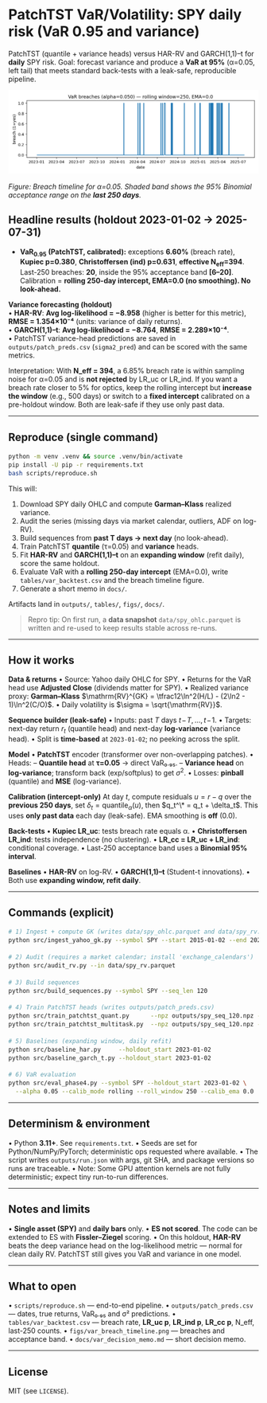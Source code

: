 # PatchTST VaR/Volatility: SPY daily risk (VaR 0.95 and variance)

PatchTST (quantile + variance heads) versus HAR-RV and GARCH(1,1)–t for **daily** SPY risk.
Goal: forecast variance and produce a **VaR at 95%** (α=0.05, left tail) that meets standard back-tests with a leak-safe, reproducible pipeline.

![VaR 0.95 breach timeline](figs/var_breach_timeline.png)

*Figure: Breach timeline for α=0.05. Shaded band shows the 95% Binomial acceptance range on the **last 250 days**.*

## Headline results (holdout 2023-01-02 → 2025-07-31)

<!-- VAR_HEAD_START -->
* **VaR<sub>0.95</sub> (PatchTST, calibrated):**
  exceptions **6.60%** (breach rate), **Kupiec p=0.380**, **Christoffersen (ind) p=0.631**, **effective N<sub>eff</sub>=394**.
  Last-250 breaches: **20**, inside the 95% acceptance band **[6–20]**.
  Calibration = **rolling 250-day intercept, EMA=0.0 (no smoothing). No look-ahead.**
<!-- VAR_HEAD_END -->

**Variance forecasting (holdout)**  
• **HAR-RV**: **Avg log-likelihood = −8.958** (higher is better for this metric), **RMSE = 1.354×10⁻⁴** (units: variance of daily returns).  
• **GARCH(1,1)–t**: **Avg log-likelihood = −8.764**, **RMSE = 2.289×10⁻⁴**.  
• PatchTST variance-head predictions are saved in `outputs/patch_preds.csv` (`sigma2_pred`) and can be scored with the same metrics.

Interpretation: With **N_eff = 394**, a 6.85% breach rate is within sampling noise for α=0.05 and is **not rejected** by LR_uc or LR_ind. If you want a breach rate closer to 5% for optics, keep the rolling intercept but **increase the window** (e.g., 500 days) or switch to a **fixed intercept** calibrated on a pre-holdout window. Both are leak-safe if they use only past data.

---

## Reproduce (single command)

```bash
python -m venv .venv && source .venv/bin/activate
pip install -U pip -r requirements.txt
bash scripts/reproduce.sh
````

This will:

1. Download SPY daily OHLC and compute **Garman–Klass** realized variance.
2. Audit the series (missing days via market calendar, outliers, ADF on log-RV).
3. Build sequences from **past T days → next day** (no look-ahead).
4. Train PatchTST **quantile** (τ=0.05) and **variance** heads.
5. Fit **HAR-RV** and **GARCH(1,1)–t** on an **expanding window** (refit daily), score the same holdout.
6. Evaluate VaR with a **rolling 250-day intercept** (EMA=0.0), write `tables/var_backtest.csv` and the breach timeline figure.
7. Generate a short memo in `docs/`.

Artifacts land in `outputs/`, `tables/`, `figs/`, `docs/`.

> Repro tip: On first run, a **data snapshot** `data/spy_ohlc.parquet` is written and re-used to keep results stable across re-runs.

---

## How it works

**Data & returns**
• Source: Yahoo daily OHLC for SPY.
• Returns for the VaR head use **Adjusted Close** (dividends matter for SPY).
• Realized variance proxy: **Garman–Klass**
$\mathrm{RV}^{GK} = \tfrac12\ln^2(H/L) - (2\ln2 - 1)\ln^2(C/O)$.
• Daily volatility is $\sigma = \sqrt{\mathrm{RV}}$.

**Sequence builder (leak-safe)**
• Inputs: past $T$ days $t\!-\!T,\dots,t\!-\!1$.
• Targets: next-day return $r_t$ (quantile head) and next-day **log-variance** (variance head).
• Split is **time-based** at `2023-01-02`; no peeking across the split.

**Model**
• **PatchTST** encoder (transformer over non-overlapping patches).
• Heads:
– **Quantile head** at **τ=0.05** → direct VaR₀.₉₅.
– **Variance head** on **log-variance**; transform back (exp/softplus) to get $\sigma^2$.
• Losses: **pinball** (quantile) and **MSE** (log-variance).

**Calibration (intercept-only)**
At day $t$, compute residuals $u = r - q$ over the **previous 250 days**, set $\delta_t = \mathrm{quantile}_\alpha(u)$, then
$q_t^\* = q_t + \delta_t$.
This uses **only past data** each day (leak-safe). EMA smoothing is **off** (0.0).

**Back-tests**
• **Kupiec LR\_uc**: tests breach rate equals α.
• **Christoffersen LR\_ind**: tests independence (no clustering).
• **LR\_cc = LR\_uc + LR\_ind**: conditional coverage.
• Last-250 acceptance band uses a **Binomial 95% interval**.

**Baselines**
• **HAR-RV** on log-RV.
• **GARCH(1,1)–t** (Student-t innovations).
• Both use **expanding window, refit daily**.

---

## Commands (explicit)

```bash
# 1) Ingest + compute GK (writes data/spy_ohlc.parquet and data/spy_rv.parquet)
python src/ingest_yahoo_gk.py --symbol SPY --start 2015-01-02 --end 2025-07-31

# 2) Audit (requires a market calendar; install 'exchange_calendars')
python src/audit_rv.py --in data/spy_rv.parquet

# 3) Build sequences
python src/build_sequences.py --symbol SPY --seq_len 120

# 4) Train PatchTST heads (writes outputs/patch_preds.csv)
python src/train_patchtst_quant.py      --npz outputs/spy_seq_120.npz --split_date 2023-01-02
python src/train_patchtst_multitask.py  --npz outputs/spy_seq_120.npz --split_date 2023-01-02

# 5) Baselines (expanding window, daily refit)
python src/baseline_har.py     --holdout_start 2023-01-02
python src/baseline_garch_t.py --holdout_start 2023-01-02

# 6) VaR evaluation
python src/eval_phase4.py --symbol SPY --holdout_start 2023-01-02 \
  --alpha 0.05 --calib_mode rolling --roll_window 250 --calib_ema 0.0
```

---

## Determinism & environment

• Python **3.11+**. See `requirements.txt`.
• Seeds are set for Python/NumPy/PyTorch; deterministic ops requested where available.
• The script writes `outputs/run.json` with args, git SHA, and package versions so runs are traceable.
• Note: Some GPU attention kernels are not fully deterministic; expect tiny run-to-run differences.

---

## Notes and limits

• **Single asset (SPY)** and **daily bars** only.
• **ES not scored**. The code can be extended to ES with **Fissler–Ziegel** scoring.
• On this holdout, **HAR-RV** beats the deep variance head on the log-likelihood metric — normal for clean daily RV. PatchTST still gives you VaR and variance in one model.

---

## What to open

• `scripts/reproduce.sh` — end-to-end pipeline.
• `outputs/patch_preds.csv` — dates, true returns, VaR₀.₉₅ and σ² predictions.
• `tables/var_backtest.csv` — breach rate, **LR\_uc p**, **LR\_ind p**, **LR\_cc p**, N\_eff, last-250 counts.
• `figs/var_breach_timeline.png` — breaches and acceptance band.
• `docs/var_decision_memo.md` — short decision memo.

---

## License

MIT (see `LICENSE`).

